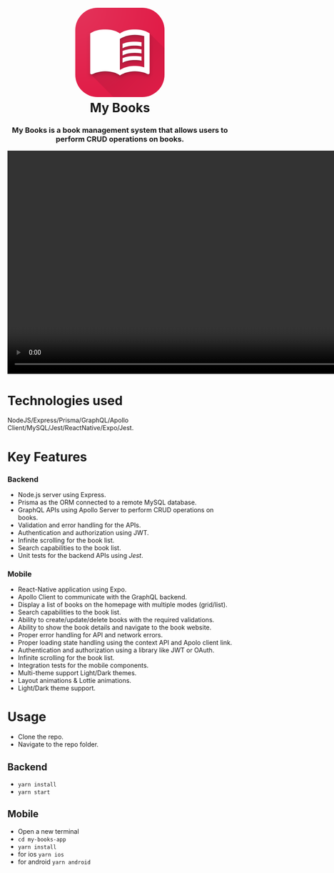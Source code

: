 
<h1 align="center">
  <br>
   <img style='border-radius:50px' src="my-books-app/assets/icon.png" alt="Markdownify" width="200">
  <br>
  My Books
  <br>
</h1>

<h3 align="center">My Books is a book management system that allows users to perform CRUD operations on books.</h3>

 

 
<div align="center">
<video src='https://github.com/Baraa-bi/MyBooks/assets/16765528/bdf4a326-dec4-4b11-b703-174c2dc78a27' height="500" />
</div>

# Technologies used

NodeJS/Express/Prisma/GraphQL/Apollo Client/MySQL/Jest/ReactNative/Expo/Jest.

# Key Features

### Backend 


- Node.js server using Express.
- Prisma as the ORM connected to a remote MySQL database. 
- GraphQL APIs using Apollo Server to perform CRUD operations on books.
- Validation and error handling for the APIs.
- Authentication and authorization using JWT.
- Infinite scrolling for the book list.
- Search capabilities to the book list.
- Unit tests for the backend APIs using *Jest*.

### Mobile

- React-Native application using Expo.
- Apollo Client to communicate with the GraphQL backend.
- Display a list of books on the homepage with multiple modes (grid/list).
- Search capabilities to the book list.
- Ability to create/update/delete books with the required validations.
- Ability to show the book details and navigate to the book website.
- Proper error handling for API and network errors.
- Proper loading state handling using the context API and Apolo client link.
- Authentication and authorization using a library like JWT or OAuth.
- Infinite scrolling for the book list.
- Integration tests for the mobile components.
- Multi-theme support Light/Dark themes.
- Layout animations & Lottie animations.
- Light/Dark theme support.

# Usage

- Clone the repo.
- Navigate to the repo folder.

## Backend

- ```yarn install```
- ```yarn start```

## Mobile
- Open a new terminal 
- ```cd my-books-app```
- ```yarn install```
- for ios ```yarn ios``` 
- for android ```yarn android```
